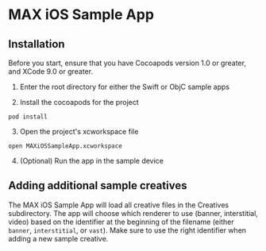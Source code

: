 # MAX iOS Sample App

## Installation

Before you start, ensure that you have Cocoapods version 1.0 or greater, and XCode 9.0 or greater. 

1. Enter the root directory for either the Swift or ObjC sample apps

2. Install the cocoapods for the project

```
pod install
```

3. Open the project's xcworkspace file

```
open MAXiOSSampleApp.xcworkspace
```

4. (Optional) Run the app in the sample device


## Adding additional sample creatives

The MAX iOS Sample App will load all creative files in the Creatives subdirectory. The app will choose which renderer to use (banner, interstitial, video) based on the identifier at the beginning of the filename (either `banner`, `interstitial`, or `vast`). Make sure to use the right identifier when adding a new sample creative. 

